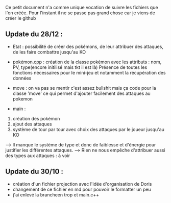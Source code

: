 Ce petit document n'a comme unique vocation de suivre les fichiers que l'on créée.
Pour l'instant il ne se passe pas grand chose car je viens de créer le github


## Update du 28/12 : 
- Etat : possibilité de créer des pokémons, de leur attribuer des attaques, de les faire combattre jusqu'au KO

- pokémon.cpp : création de la classe pokémon avec les attributs : nom, PV, type(encore initilisé mais tkt il est là)
    Présence de toutes les fonctions nécessaires pour le mini-jeu et notamment la récupération des données

- move : on va pas se mentir c'est assez bullshit mais ça code pour la classe 'move' ce qui permet d'ajouter facilement des attaques au pokemon

- main : 
1) création des pokémon
2) ajout des attaques
3) système de tour par tour avec choix des attaques par le joueur jusqu'au KO


--> Il manque le système de type et donc de faiblesse et d'énergie pour justifier les différentes attaques.
--> Rien ne nous empêche d'attribuer aussi des types aux attaques : à voir

## Update du 30/10 :

- création d'un fichier projection avec l'idée d'organisation de Doris
- changement de ce fichier en md pour pouvoir le formatter un peu
- j'ai enlevé la brancheen trop et main.c++